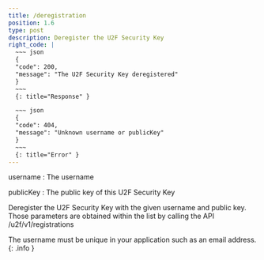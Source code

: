 ```yaml
---
title: /deregistration
position: 1.6
type: post
description: Deregister the U2F Security Key
right_code: |
  ~~~ json
  {
  "code": 200,
  "message": "The U2F Security Key deregistered"
  }
  ~~~
  {: title="Response" }

  ~~~ json
  {
  "code": 404,
  "message": "Unknown username or publicKey"
  }
  ~~~
  {: title="Error" }
---
```


username
: The username

publicKey
: The public key of this U2F Security Key

Deregister the U2F Security Key with the given username and public key. Those parameters
are obtained within the list by calling the API /u2f/v1/registrations

The username must be unique in your application such as an email address.
{: .info }
